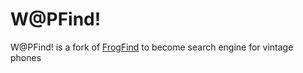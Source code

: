 # W@PFind!
W@PFind! is a fork of [FrogFind](https://github.com/ActionRetro/FrogFind) to become search engine for vintage phones
